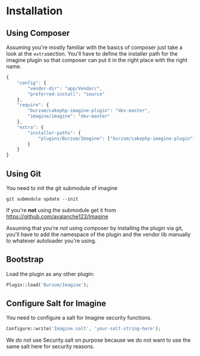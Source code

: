 Installation
============

Using Composer
--------------

Assuming you're mostly familiar with the basics of composer just take a look at the ```extra```section. You'll have to define the installer path for the imagine plugin so that composer can put it in the right place with the right name.

```js
{
	"config": {
		"vendor-dir": "app/Vendor/",
		"preferred-install": "source"
	},
	"require": {
		"burzum/cakephp-imagine-plugin": "dev-master",
		"imagine/imagine": "dev-master"
	},
	"extra": {
		"installer-paths": {
			"plugins/Burzum/Imagine": ["burzum/cakephp-imagine-plugin"]
		}
	}
}
```

Using Git
---------

You need to init the git submodule of imagine

```
git submodule update --init
```

If you're **not** using the submodule get it from https://github.com/avalanche123/Imagine

Assuming that you're *not* using composer by installing the plugin via git, you'll have to add the namespace of the plugin and the vendor lib manually to whatever autoloader you're using.

Bootstrap
---------

Load the plugin as any other plugin:

```php
Plugin::load('Burzum/Imagine');
```

Configure Salt for Imagine
--------------------------

You need to configure a salt for Imagine security functions.

```php
Configure::write('Imagine.salt', 'your-salt-string-here');
```

We do not use Security.salt on purpose because we do not want to use the same salt here for security reasons.
